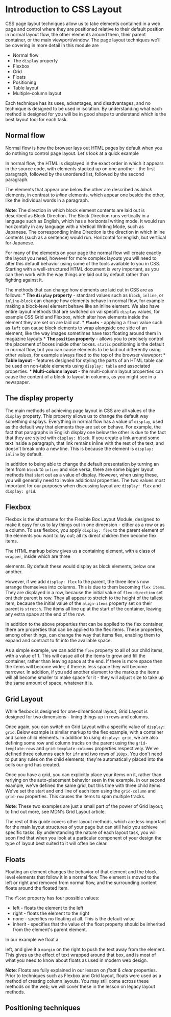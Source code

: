 # Introduction to CSS Layout #
CSS page layout techniques allow us to take elements contained in a web page and control where they are positioned relative to their default position in normal layout flow, the other elements around them, their parent container, or the main viewport/window. The page layout techniques we'll be covering in more detail in this module are
  * Normal flow
  * The `display` property
  * Flexbox
  * Grid
  * Floats
  * Positioning
  * Table layout
  * Multiple-column layout

  Each technique has its uses, advantages, and disadvantages, and no technique is designed to be used in isolation. By understanding what each method is designed for you will be in good shape to understand which is the best layout tool for each task.

  ## Normal flow ##
  Normal flow is how the browser lays out HTML pages by default when you do nothing to control page layout. Let's look at a quick example

  In normal flow, the HTML is displayed in the exact order in which it appears in the source code, with elements stacked up on one another - the first paragraph, followed by the unordered list, followed by the second paragraph.

  The elements that appear one below the other are described as *block* elements, in contrast to *inline* elements, which appear one beside the other, like the individual words in a paragraph.

  **Note**: The direction in which block element contents are laid out is described as Block Direction. The Block Direction runs vertically in a language such as English, which has a horizontal writing mode. It would run horizontally in any language with a Vertical Writing Mode, such as Japanese. The corresponding Inline Direction is the direction in which inline contents (such as a sentence) would run. Horizontal for english, but vertiical for Japanese.

  For many of the elements on your page the normal flow will create exactly the layout you need, however for more complex layouts you will need to alter this default behavior using some of the tools available to you in CSS. Starting with a well-structured HTML document is very important, as you can then work with the way things are laid out by default rather than fighting against it.

  The methods that can change how elements are laid out in CSS are as follows:
    * **The `display` property** - standard values such as `block`, `inline`, or `inline-block` can change how elements behave in normal flow, for example making a block-level element behave like an inline element. We also have entire layout methods that are switched on vai specifc `display` values, for example CSS Grid and Flexbox, which alter how elements inside the element they are set on are laid out.
    * **`Floats`** - applying a `float` value such as `left` can cause block elements to wrap alongside one side of an element, like the way images sometimes have text floating around them in magazine layouts
    * **The `position` property** - allows you to precisely control the placement of boxes inside other boxes. `static` positioning is the default in normal flow, but you can cause elements to be laid out differently using other values, for example always fixed to the top of the browser vieweport
    * **Table layout** - features designed for styling the parts of an HTML table can be used on non-table elements using `display: table` and associated properties.
    * **Multi-column layout** - the multi-column layout properties can cause the content of a block to layout in columns, as you might see in a newspaper.

## The display property ##
The main methods of achieving page layout in CSS are all values of the `display` property. This property allows us to change the default way something displays. Everything in normal flow has a value of `display`, used as the default way that elements they are set on behave. For example, the fact that paragraphs in English display one below the other is due to the fact that they are styled with `display: block`. If you create a link around some text inside a paragraph, that link remains inline with the rest of the text, and doesn't break onto a new line. This is because the <a> element is `display: inline` by default.

In addition to being able to change the default presentation by turning an item from `block` to `inline` and vice versa, there are some bigger layout methods that start out as a value of display. However, when using these, you will generally need to invoke additional properties. The two values most important for our purposes when discussing layout are `display: flex` and `display: grid`.

## Flexbox ##
Flexbox is the shortname for the Flexible Box Layout Module, designed to make it easy for us to lay things out in one dimension - either as a row or as a column. To use flexbox, you apply `display: flex` to the parent element of the elements you want to lay out; all its direct children then become flex items.

The HTML markup below gives us a containing element, with a class of `wrapper`, inside which are three <div> elements. By default these would display as block elements, below one another.

However, if we add `display: flex` to the parent, the three items now arrange themselves into columns. This is due to them becoming `flex items`. They are displayed in a row, because the initial value of `flex-direction` set ont their parent is row. They all appear to stretch to the height of the tallest item, because the initial value of the `align-items` property set on their parent is `stretch`. The items all line up at the start of the container, leaving any extra space at the end of the row.

In addition to the above properties that can be applied to the flex container, there are properties that can be applied to the flex items. These properties, among other things, can change the way that items flex, enabling them to expand and contract to fit into the available space.

As a simple example, we can add the `flex` property to all of our child items, with a value of 1. This will casue all of the items to grow and fill the container, rather than leaving space at the end. If there is more space then the items will become wider; if there is less space they will become narrower. In addition, if you add another element to the markup the items will all become smaller to make space for it - they will adjust size to take up the same amount of space, whatever it is.

## Grid Layout ##
While flexbox is designed for one-dimentional layout, Grid Layout is designed for two dimensions - lining things up in rows and columns.

Once again, you can switch on Grid Layout with a specific value of `display: grid`. Below example is similar markup to the flex example, with a container and some child elements. In addition to using `display: grid`, we are also defining some row and column tracks on the parent using the `grid-template-rows` and `grid-template-columns` properties respectively. We've defined three columns each for `1fr` and two rows of `100px`. You don't need to put any rules on the child elements; they're automatically placed into the cells our grid has created.

Once you have a grid, you can explicitly place your items on it, rather than rerlying on the auto-placement behavior seen in the example. In our second example, we've defined the same grid, but this time with three child items. We've set the start and end line of each item using the `grid-column` and `grid-row` properties. This causes the items to span multiple tracks.

**Note**: These two examples are just a small part of the power of Grid layout; to find out more, see MDN's Grid Layout article.

The rest of this guide covers other layout methods, which are less important for the main layout structures of your page but can still help you achieve specific tasks. By understanding the nature of each layout task, you will soon find that when you look at a particular component of your design the type of layout best suited to it will often be clear.

## Floats ##
Floating an element changes the behavior of that element and the block level elements that follow it in a normal flow. The element is moved to the left or right and removed from normal flow, and the surrounding content floats around the floated item.

The `float` property has four possible values:
  * left - floats the element to the left
  * right - floats the element to the right
  * none - specifies no floating at all. This is the default value
  * inherit - specifies that the value of the float property should be inherited from the element's parent element.

In our example we float a <div> left, and give it a `margin` on the right to push the text away from the element. This gives us the effect of text wrapped around that box, and is most of what you need to know about floats as used in modern web design.

**Note**: Floats are fully explained in our lesson on *float & clear* properties. Prior to techniques such as Flexbox and Grid layout, floats were used as a method of creating column layouts. You may still come across these methods on the web; we will cover these in the lesson on legacy layout methods.

## Positioning techniques ##